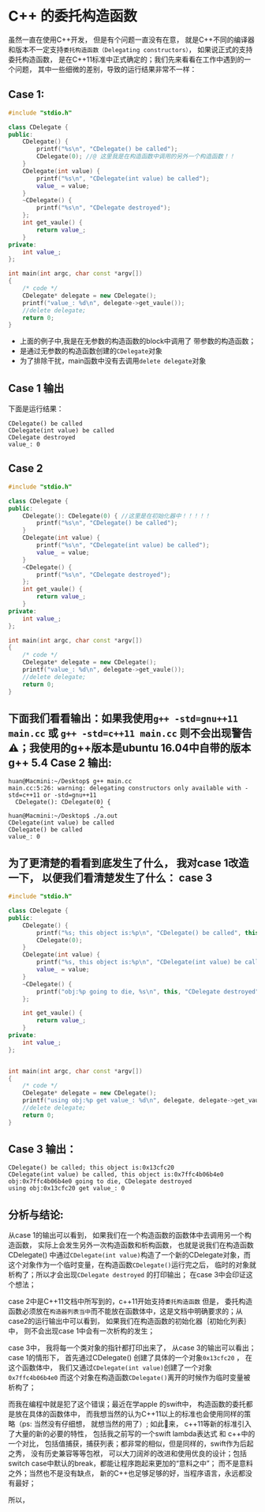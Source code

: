 # C++ 的委托构造函数

虽然一直在使用C++开发， 但是有个问题一直没有在意， 就是C++不同的编译器和版本不一定支持`委托构造函数（Delegating constructors）`， 如果说正式的支持委托构造函数， 是在C++11标准中正式确定的；我们先来看看在工作中遇到的一个问题， 其中一些细微的差别，导致的运行结果非常不一样：

Case 1:
---

```c++
#include "stdio.h"

class CDelegate {
public:
	CDelegate() {
		printf("%s\n", "CDelegate() be called");
		CDelegate(0); //@ 这里我是在构造函数中调用的另外一个构造函数！！
	}
	CDelegate(int value) {
		printf("%s\n", "CDelegate(int value) be called");
		value_ = value;
	}
	~CDelegate() {
		printf("%s\n", "CDelegate destroyed");
	};
	int get_vaule() {
		return value_;
	}
private:
	int value_;
};

int main(int argc, char const *argv[])
{
	/* code */
	CDelegate* delegate = new CDelegate();
	printf("value_: %d\n", delegate->get_vaule());
	//delete delegate;
	return 0;
}
```

- 上面的例子中,我是在无参数的构造函数的block中调用了 带参数的构造函数；
- 是通过无参数的构造函数创建的`CDelegate`对象
- 为了排除干扰，main函数中没有去调用`delete delegate`对象

Case 1 输出
---

下面是运行结果：
```shell
CDelegate() be called
CDelegate(int value) be called
CDelegate destroyed
value_: 0
```

Case 2
---

```c++
#include "stdio.h"

class CDelegate {
public:
	CDelegate(): CDelegate(0) { //这里是在初始化器中！！！！！
		printf("%s\n", "CDelegate() be called");
	}
	CDelegate(int value) {
		printf("%s\n", "CDelegate(int value) be called");
		value_ = value;
	}
	~CDelegate() {
		printf("%s\n", "CDelegate destroyed");
	};
	int get_vaule() {
		return value_;
	}
private:
	int value_;
};

int main(int argc, char const *argv[])
{
	/* code */
	CDelegate* delegate = new CDelegate();
	printf("value_: %d\n", delegate->get_vaule());
	//delete delegate;
	return 0;
}
```
下面我们看看输出：如果我使用`g++ -std=gnu++11 main.cc` 或 `g++ -std=c++11 main.cc` 则不会出现警告⚠️；我使用的g++版本是ubuntu 16.04中自带的版本g++ 5.4
Case 2 输出:
---
```shell
huan@Macmini:~/Desktop$ g++ main.cc
main.cc:5:26: warning: delegating constructors only available with -std=c++11 or -std=gnu++11
  CDelegate(): CDelegate(0) {
                          ^
huan@Macmini:~/Desktop$ ./a.out 
CDelegate(int value) be called
CDelegate() be called
value_: 0
```

为了更清楚的看看到底发生了什么， 我对case 1改造一下， 以便我们看清楚发生了什么：
case 3
---

```c++
#include "stdio.h"

class CDelegate {
public:
	CDelegate() {
		printf("%s; this object is:%p\n", "CDelegate() be called", this);
		CDelegate(0);
	}
	CDelegate(int value) {
		printf("%s, this object is:%p\n", "CDelegate(int value) be called", this);
		value_ = value;
	}
	~CDelegate() {
		printf("obj:%p going to die, %s\n", this, "CDelegate destroyed");
	};

	int get_vaule() {
		return value_;
	}
private:
	int value_;
};


int main(int argc, char const *argv[])
{
	/* code */
	CDelegate* delegate = new CDelegate();
	printf("using obj:%p get value_: %d\n", delegate, delegate->get_vaule());
	//delete delegate;
	return 0;
}
```
Case 3 输出：
---

```shell
CDelegate() be called; this object is:0x13cfc20
CDelegate(int value) be called, this object is:0x7ffc4b06b4e0
obj:0x7ffc4b06b4e0 going to die, CDelegate destroyed
using obj:0x13cfc20 get value_: 0
```

分析与结论:
---
从case 1的输出可以看到， 如果我们在一个构造函数的函数体中去调用另一个构造函数， 实际上会发生另外一次构造函数和析构函数， 也就是说我们在构造函数CDelegate() 中通过`CDelegate(int value)`构造了一个新的CDelegate对象，而这个对象作为一个临时变量，在构造函数`CDelegate()`运行完之后， 临时的对象就析构了；所以才会出现`CDelegate destroyed` 的打印输出； 在case 3中会印证这个想法；

case 2中是C++11文档中所写到的，c++11开始支持`委托构造函数` 但是， 委托构造函数必须放在`构造器列表当中`而不能放在函数体中，这是文档中明确要求的；从case2的运行输出中可以看到， 如果我们在构造函数的初始化器｛初始化列表｝中， 则不会出现case 1中会有一次析构的发生；

case 3中， 我将每一个类对象的指针都打印出来了， 从case 3的输出可以看出； case 1的情形下， 首先通过CDelegate() 创建了具体的一个对象`0x13cfc20` ， 在这个函数体中， 我们又通过`CDelegate(int value)`创建了一个对象`0x7ffc4b06b4e0` 而这个对象在构造函数`CDelegate()`离开的时候作为临时变量被析构了；

而我在编程中就是犯了这个错误；最近在学apple 的swift中， 构造函数的委托都是放在具体的函数体中， 而我想当然的认为C++11以上的标准也会使用同样的策略（ps: 当然没有仔细想， 就想当然的用了）; 如此👀来， c++11等新的标准引入了大量的新的必要的特性， 包括我之前写的一个swift lambda表达式 和 c++中的一个对比， 包括值捕获，捕获列表；都非常的相似，但是同样的，swift作为后起之秀， 没有历史兼容等等包袱， 可以大刀阔斧的改进和使用优良的设计；包括switch case中默认的break，都能让程序跑起来更加的“意料之中”； 而不是意料之外；当然也不是没有缺点， 新的C++也足够足够的好，当程序语言，永远都没有最好；

所以，